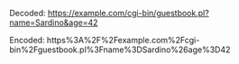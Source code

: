 Decoded:
https://example.com/cgi-bin/guestbook.pl?name=Sardino&age=42

Encoded:
https%3A%2F%2Fexample.com%2Fcgi-bin%2Fguestbook.pl%3Fname%3DSardino%26age%3D42
